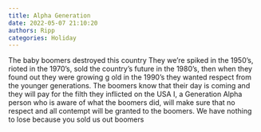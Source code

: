 ```yaml
---
title: Alpha Generation
date: 2022-05-07 21:10:20
authors: Ripp
categories: Holiday
---
```


 The baby boomers destroyed this country 
They we’re spiked in the 1950’s, rioted in the 1970’s, sold the country’s future in the 1980’s, then when they found out they were growing g old in the 1990’s they wanted respect from the younger generations.
The boomers know that their day is coming and they will pay for the filth they inflicted on the USA
I, a Generation Alpha person who is aware of what the boomers did, will make sure that no respect and all contempt will be granted to the boomers.   We have nothing to lose because you sold us out boomers